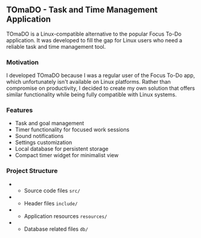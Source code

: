 ## TOmaDO - Task and Time Management Application
TOmaDO is a Linux-compatible alternative to the popular Focus To-Do application. It was developed to fill the gap for Linux users who need a reliable task and time management tool.
### Motivation
I developed TOmaDO because I was a regular user of the Focus To-Do app, which unfortunately isn't available on Linux platforms. Rather than compromise on productivity, I decided to create my own solution that offers similar functionality while being fully compatible with Linux systems.
### Features
- Task and goal management
- Timer functionality for focused work sessions
- Sound notifications
- Settings customization
- Local database for persistent storage
- Compact timer widget for minimalist view

### Project Structure
- - Source code files `src/`
- - Header files `include/`
- - Application resources `resources/`
- - Database related files `db/`
